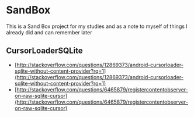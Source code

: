 # SandBox

This is a Sand Box project for my studies and as a note to myself of things I
already did and can remember later

## CursorLoaderSQLite

 * [http://stackoverflow.com/questions/12869373/android-cursorloader-sqlite-without-content-provider?rq=1](http://stackoverflow.com/questions/12869373/android-cursorloader-sqlite-without-content-provider?rq=1)
 * [http://stackoverflow.com/questions/6465879/registercontentobserver-on-raw-sqlite-cursor](http://stackoverflow.com/questions/6465879/registercontentobserver-on-raw-sqlite-cursor)